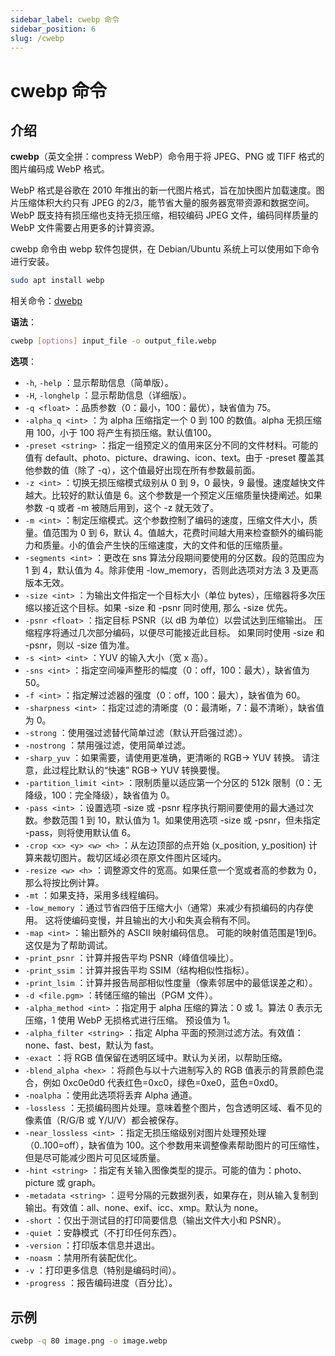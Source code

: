 ```yaml
---
sidebar_label: cwebp 命令
sidebar_position: 6
slug: /cwebp
---
```


# cwebp 命令



## 介绍

**cwebp**（英文全拼：compress WebP）命令用于将 JPEG、PNG 或 TIFF 格式的图片编码成 WebP 格式。

WebP 格式是谷歌在 2010 年推出的新一代图片格式，旨在加快图片加载速度。图片压缩体积大约只有 JPEG 的2/3，能节省大量的服务器宽带资源和数据空间。WebP 既支持有损压缩也支持无损压缩，相较编码 JPEG 文件，编码同样质量的 WebP 文件需要占用更多的计算资源。

cwebp 命令由 webp 软件包提供，在 Debian/Ubuntu 系统上可以使用如下命令进行安装。

```bash
sudo apt install webp
```

相关命令：[dwebp](/linux-command/dwebp)

**语法**：

```bash
cwebp [options] input_file -o output_file.webp
```

**选项**：

- `-h`, `-help` ：显示帮助信息（简单版）。
- `-H`, `-longhelp` ：显示帮助信息（详细版）。
- `-q <float>` ：品质参数（0：最小，100：最优），缺省值为 75。
- `-alpha_q <int>` ：为 alpha 压缩指定一个 0 到 100 的数值。alpha 无损压缩用 100，小于 100 将产生有损压缩。默认值100。
- `-preset <string>` ：指定一组预定义的值用来区分不同的文件材料。可能的值有 default、photo、picture、drawing、icon、text。由于 -preset 覆盖其他参数的值（除了 -q），这个值最好出现在所有参数最前面。
- `-z <int>` ：切换无损压缩模式级别从 0 到 9，0 最快，9 最慢。速度越快文件越大。比较好的默认值是 6。这个参数是一个预定义压缩质量快捷阐述。如果参数 -q 或者 -m 被随后用到，这个 -z 就无效了。
- `-m <int>` ：制定压缩模式。这个参数控制了编码的速度，压缩文件大小，质量。值范围为 0 到 6，默认 4。值越大，花费时间越大用来检查额外的编码能力和质量。小的值会产生快的压缩速度，大的文件和低的压缩质量。
- `-segments <int>` ：更改在 sns 算法分段期间要使用的分区数。段的范围应为 1 到 4，默认值为 4。除非使用 -low_memory，否则此选项对方法 3 及更高版本无效。
- `-size <int>` ：为输出文件指定一个目标大小（单位 bytes），压缩器将多次压缩以接近这个目标。如果 -size 和 -psnr 同时使用, 那么 -size 优先。
- `-psnr <float>` ：指定目标 PSNR（以 dB 为单位）以尝试达到压缩输出。 压缩程序将通过几次部分编码，以便尽可能接近此目标。 如果同时使用 -size 和 -psnr，则以 -size 值为准。
- `-s <int> <int>` ：YUV 的输入大小（宽 x 高）。
- `-sns <int>` ：指定空间噪声整形的幅度（0：off，100：最大），缺省值为 50。
- `-f <int>` ：指定解过滤器的强度（0：off，100：最大），缺省值为 60。
- `-sharpness <int>` ：指定过滤的清晰度（0：最清晰，7：最不清晰），缺省值为 0。
- `-strong` ：使用强过滤替代简单过滤（默认开启强过滤）。
- `-nostrong` ：禁用强过滤，使用简单过滤。
- `-sharp_yuv` ：如果需要，请使用更准确，更清晰的 RGB-> YUV 转换。 请注意，此过程比默认的“快速” RGB-> YUV 转换要慢。
- `-partition_limit <int>` ：限制质量以适应第一个分区的 512k 限制（0：无降级，100：完全降级），缺省值为 0。
- `-pass <int>` ：设置选项 -size 或 -psnr 程序执行期间要使用的最大通过次数。参数范围 1 到 10，默认值为 1。如果使用选项 -size 或 -psnr，但未指定 -pass，则将使用默认值 6。
- `-crop <x> <y> <w> <h>` ：从左边顶部的点开始 (x_position, y_position) 计算来裁切图片。裁切区域必须在原文件图片区域内。
- `-resize <w> <h>` ：调整源文件的宽高。如果任意一个宽或者高的参数为 0，那么将按比例计算。
- `-mt` ：如果支持，采用多线程编码。
- `-low_memory` ：通过节省四倍于压缩大小（通常）来减少有损编码的内存使用。 这将使编码变慢，并且输出的大小和失真会稍有不同。 
- `-map <int>` ：输出额外的 ASCII 映射编码信息。 可能的映射值范围是1到6。这仅是为了帮助调试。
- `-print_psnr` ：计算并报告平均 PSNR（峰值信噪比）。
- `-print_ssim` ：计算并报告平均 SSIM（结构相似性指标）。
- `-print_lsim` ：计算并报告局部相似性度量（像素邻居中的最低误差之和）。
- `-d <file.pgm>` ：转储压缩的输出（PGM 文件）。
- `-alpha_method <int>` ：指定用于 alpha 压缩的算法：0 或 1。算法 0 表示无压缩，1 使用 WebP 无损格式进行压缩。 预设值为 1。
- `-alpha_filter <string>` ：指定 Alpha 平面的预测过滤方法。有效值：none、fast、best，默认为 fast。
- `-exact` ：将 RGB 值保留在透明区域中。默认为关闭，以帮助压缩。
- `-blend_alpha <hex>` ：将颜色与以十六进制写入的 RGB 值表示的背景颜色混合，例如 0xc0e0d0 代表红色=0xc0，绿色=0xe0，蓝色=0xd0。
- `-noalpha` ：使用此选项将丢弃 Alpha 通道。
- `-lossless` ：无损编码图片处理。意味着整个图片，包含透明区域、看不见的像素值（R/G/B 或 Y/U/V）都会被保存。
- `-near_lossless <int>` ：指定无损压缩级别对图片处理预处理（0..100=off），缺省值为 100。这个参数用来调整像素帮助图片的可压缩性，但是尽可能减少图片可见区域质量。
- `-hint <string>` ：指定有关输入图像类型的提示。可能的值为：photo、picture 或 graph。
- `-metadata <string>` ：逗号分隔的元数据列表，如果存在，则从输入复制到输出。有效值：all、none、exif、icc、xmp。默认为 none。
- `-short` ：仅出于测试目的打印简要信息（输出文件大小和 PSNR）。
- `-quiet` ：安静模式（不打印任何东西）。
- `-version` ：打印版本信息并退出。
- `-noasm` ：禁用所有装配优化。
- `-v` ：打印更多信息（特别是编码时间）。
- `-progress` ：报告编码进度（百分比）。



## 示例

```bash
cwebp -q 80 image.png -o image.webp
```



